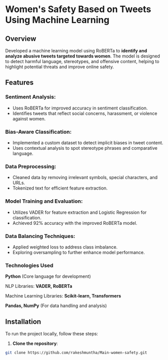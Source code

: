 # Women's Safety Based on Tweets Using Machine Learning

## Overview

Developed a machine learning model using RoBERTa to **identify and analyze abusive tweets targeted towards women**. The model is designed to detect harmful language, stereotypes, and offensive content, helping to highlight potential threats and improve online safety.

## Features

### Sentiment Analysis:

* Uses RoBERTa for improved accuracy in sentiment classification.
* Identifies tweets that reflect social concerns, harassment, or violence against women.

### Bias-Aware Classification:

* Implemented a custom dataset to detect implicit biases in tweet content.
* Uses contextual analysis to spot stereotype phrases and comparative language.

### Data Preprocessing:

* Cleaned data by removing irrelevant symbols, special characters, and URLs.
* Tokenized text for efficient feature extraction.

### Model Training and Evaluation:

* Utilizes VADER for feature extraction and Logistic Regression for classification.
* Achieved 92% accuracy with the improved RoBERTa model.

### Data Balancing Techniques:

* Applied weighted loss to address class imbalance.
* Exploring oversampling to further enhance model performance.

### Technologies Used

   **Python** (Core language for development)
   
   NLP Libraries: **VADER, RoBERTa**
   
   Machine Learning Libraries: **Scikit-learn, Transformers**
   
   **Pandas, NumPy** (For data handling and analysis)

## Installation

To run the project locally, follow these steps:

1. **Clone the repository**:
   
```bash
git clone https://github.com/rakeshmuntha/Main-women-safety.git
